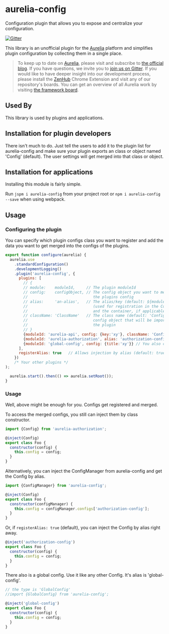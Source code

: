 # aurelia-config

Configuration plugin that allows you to expose and centralize your configuration.

[![Gitter](https://img.shields.io/gitter/room/nwjs/nw.js.svg?maxAge=2592000?style=plastic)](https://gitter.im/SpoonX/Dev)

This library is an unofficial plugin for the [Aurelia](http://www.aurelia.io/) platform and simplifies plugin configuration by collecting them in a single place.

> To keep up to date on [Aurelia](http://www.aurelia.io/), please visit and subscribe to [the official blog](http://blog.durandal.io/). If you have questions, we invite you to [join us on Gitter](https://gitter.im/aurelia/discuss). If you would like to have deeper insight into our development process, please install the [ZenHub](https://zenhub.io) Chrome Extension and visit any of our repository's boards. You can get an overview of all Aurelia work by visiting [the framework board](https://github.com/aurelia/framework#boards).

## Used By

This library is used by plugins and applications.

## Installation for plugin developers

There isn't much to do. Just tell the users to add it to the plugin list for aurelia-config and make sure your plugin exports an class or object named 'Config' (default). The user settings will get merged into that class or object.

## Installation for applications

Installing this module is fairly simple.

Run `jspm i aurelia-config` from your project root or `npm i aurelia-config --save` when using webpack.

## Usage

### Configuring the plugin

You can specify which plugin configs class you want to register and add the data you want to get merged into the configs of the plugins.

```js
export function configure(aurelia) {
  aurelia.use
    .standardConfiguration()
    .developmentLogging()
    .plugin('aurelia-config', {
      plugins: [
        // {
        // module:    moduleId,     // The plugin moduleId
        // config:    configObject, // The config object you want to merge into
        //                             the plugins config
        // alias:     'an-alias',   // The alias/key (default: ${moduleId}-config)
        //                             (used for registration in the ConfigManager
        //                             and the container, if applicable
        // className: 'ClassName'   // The class name (default: 'Config') of the
        //                             config object that will be imported from
        //                             the plugin 
        // }
        {moduleId: 'aurelia-api', config: {key:'xy'}, className: 'Config'},
        {moduleId: 'aurelia-authorization', alias: 'authorization-config', config: {data:'xy'}},
        {moduleId: 'global-config', config: {title:'xy'}} // You also can the build-in config named 'global-config'
      ],
      registerAlias: true   // Allows injection by alias (default: true)
    })
    /* Your other plugins */
);

  aurelia.start().then(() => aurelia.setRoot());
}
```

### Usage

Well, above might be enough for you. Configs get registered and merged.

To access the merged configs, you still can inject them by class constructor.

```js
import {Config} from 'aurelia-authorization';

@inject(Config)
export class Foo {
  constructor(config) {
    this.config = config;
  }
}
```

Alternatively, you can inject the ConfigManager from aurelia-config and get the Config by alias.

```js
import {ConfigManager} from 'aurelia-config';

@inject(Config)
export class Foo {
  constructor(configManager) {
    this.config = configManager.configs['authorization-config'];
  }
}
```

Or, if `registerAlias: true` (default), you can inject the Config by alias right away.

```js
@inject('authorization-config')
export class Foo {
  constructor(config) {
    this.config = config;
  }
}
```

There also is a global config. Use it like any other Config. It's alias is 'global-config'.

```js
// the type is 'GlobalConfig'
//import {GlobalConfig} from 'aurelia-config';  

@inject('global-config')
export class Foo {
  constructor(config) {
    this.config = config;
  }
}
```
